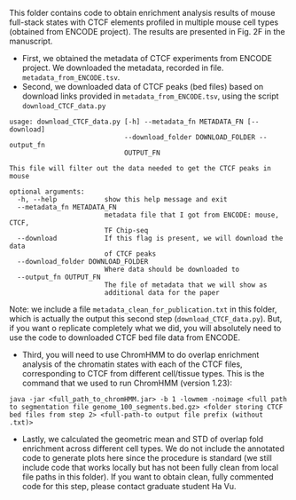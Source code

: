 This folder contains code to obtain enrichment analysis results of mouse full-stack states with CTCF elements profiled in multiple mouse cell types (obtained from ENCODE project). The results are presented in Fig. 2F in the manuscript. 
- First, we obtained the metadata of CTCF experiments from ENCODE project. We downloaded the metadata, recorded in file. ```metadata_from_ENCODE.tsv```.
- Second, we downloaded data of CTCF peaks (bed files) based on download links provided in ```metadata_from_ENCODE.tsv```, using the script ```download_CTCF_data.py```
```
usage: download_CTCF_data.py [-h] --metadata_fn METADATA_FN [--download]
                             --download_folder DOWNLOAD_FOLDER --output_fn
                             OUTPUT_FN

This file will filter out the data needed to get the CTCF peaks in mouse

optional arguments:
  -h, --help            show this help message and exit
  --metadata_fn METADATA_FN
                        metadata file that I got from ENCODE: mouse, CTCF,
                        TF Chip-seq
  --download            If this flag is present, we will download the data
                        of CTCF peaks
  --download_folder DOWNLOAD_FOLDER
                        Where data should be downloaded to
  --output_fn OUTPUT_FN
                        The file of metadata that we will show as
                        additional data for the paper

```
Note: we include a file ```metadata_clean_for_publication.txt``` in this folder, which is actually the output this second step (```download_CTCF_data.py```). But, if you want o replicate completely what we did, you will absolutely need to use the code to downloaded CTCF bed file data from ENCODE.
- Third, you will need to use ChromHMM to do overlap enrichment analysis of the chromatin states with each of the CTCF files, corresponding to CTCF from different cell/tissue types. This is the command that we used to run ChromHMM (version 1.23): 
```
java -jar <full_path_to_chromHMM.jar> -b 1 -lowmem -noimage <full path to segmentation file genome_100_segments.bed.gz> <folder storing CTCF bed files from step 2> <full-path-to output file prefix (without .txt)>
``` 
- Lastly, we calculated the geometric mean and STD of overlap fold enrichment across different cell types. We do not include the annotated code to generate plots here since the procedure is standard (we still include code that works locally but has not been fully clean from local file paths in this folder). If you want to obtain clean, fully commented code for this step, please contact graduate student Ha Vu. 